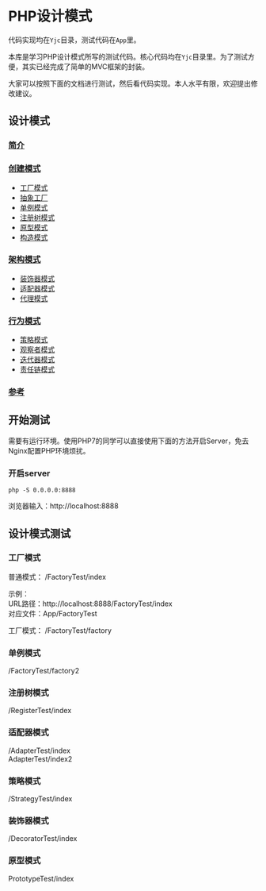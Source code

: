 # PHP设计模式

代码实现均在`Yjc`目录，测试代码在`App`里。

本库是学习PHP设计模式所写的测试代码。核心代码均在`Yjc`目录里。为了测试方便，其实已经完成了简单的MVC框架的封装。

大家可以按照下面的文档进行测试，然后看代码实现。本人水平有限，欢迎提出修改建议。

## 设计模式

### [简介](docs/intro.md)
### [创建模式](docs/creational_patterns.md)
- [工厂模式](docs/creational_patterns/factory.md)
- [抽象工厂](docs/creational_patterns/abstract_factory.md)
- [单例模式](docs/creational_patterns/singleton.md)
- [注册树模式](docs/creational_patterns/registry.md)
- [原型模式](docs/creational_patterns/prototype.md)
- [构造模式](docs/creational_patterns/builder.md)
### [架构模式](docs/structural_patterns.md)
- [装饰器模式](docs/structural_patterns/decorator.md)
- [适配器模式](docs/structural_patterns/adapter.md)
- [代理模式](docs/structural_patterns/proxy.md)
### [行为模式](docs/behavioral_patterns.md)
- [策略模式](docs/behavioral_patterns/strategy.md)
- [观察者模式](docs/behavioral_patterns/observer.md)
- [迭代器模式](docs/behavioral_patterns/observer.md)
- [责任链模式](docs/behavioral_patterns/chains.md)
### [参考](docs/refer.md)

## 开始测试

需要有运行环境。使用PHP7的同学可以直接使用下面的方法开启Server，免去Nginx配置PHP环境烦扰。

### 开启server
```
php -S 0.0.0.0:8888
```
浏览器输入：http://localhost:8888

## 设计模式测试

### 工厂模式

普通模式：
/FactoryTest/index  

示例：  
URL路径：http://localhost:8888/FactoryTest/index  
对应文件：App/FactoryTest  

工厂模式：
/FactoryTest/factory

### 单例模式
/FactoryTest/factory2

### 注册树模式
/RegisterTest/index

### 适配器模式
/AdapterTest/index  
AdapterTest/index2

### 策略模式
/StrategyTest/index

### 装饰器模式
/DecoratorTest/index

### 原型模式
PrototypeTest/index